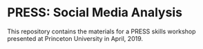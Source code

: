 # PRESS: Social Media Analysis



This repository contains the materials for a PRESS skills workshop presented at Princeton University in April, 2019. 

